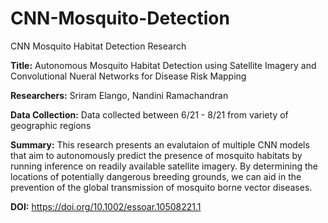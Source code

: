 # CNN-Mosquito-Detection
CNN Mosquito Habitat Detection Research

**Title:** Autonomous Mosquito Habitat Detection using Satellite Imagery and Convolutional Nueral Networks for Disease Risk Mapping

**Researchers:** Sriram Elango, Nandini Ramachandran

**Data Collection:** Data collected between 6/21 - 8/21 from variety of geographic regions

**Summary:** This research presents an evalutaion of multiple CNN models that aim to autonomously predict the presence of mosquito habitats by running inference on readily available satellite imagery. By determining the locations of potentially dangerous breeding grounds, we can aid in the prevention of the global transmission of mosquito borne vector diseases. 

**DOI:** https://doi.org/10.1002/essoar.10508221.1
